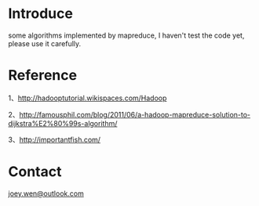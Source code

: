 Introduce
===
some algorithms implemented by mapreduce, I haven't test the code yet, please use it carefully.


Reference
===
1、http://hadooptutorial.wikispaces.com/Hadoop

2、http://famousphil.com/blog/2011/06/a-hadoop-mapreduce-solution-to-dijkstra%E2%80%99s-algorithm/

3、http://importantfish.com/

Contact
===
joey.wen@outlook.com
	
